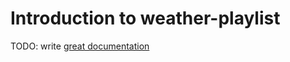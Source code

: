 # Introduction to weather-playlist

TODO: write [great documentation](http://jacobian.org/writing/what-to-write/)

